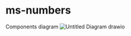 # ms-numbers

Components diagram
![Untitled Diagram drawio](https://user-images.githubusercontent.com/62603136/156051679-186f6db8-d71b-4d12-8fd1-7a45d3704172.png)

